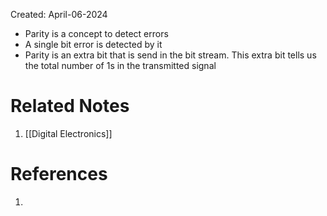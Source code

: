 Created: April-06-2024

- Parity is a concept to detect errors
- A single bit error is detected by it
- Parity is an extra bit that is send in the bit stream. This extra bit tells us the total number of 1s in the transmitted signal
# Related Notes

1. [[Digital Electronics]]
# References

1. 